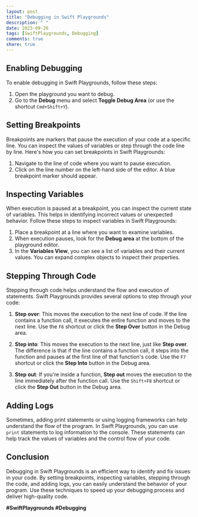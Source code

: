 ```yaml
---
layout: post
title: "Debugging in Swift Playgrounds"
description: " "
date: 2023-09-26
tags: [SwiftPlaygrounds, Debugging]
comments: true
share: true
---
```


## Enabling Debugging

To enable debugging in Swift Playgrounds, follow these steps:

1. Open the playground you want to debug.
2. Go to the **Debug** menu and select **Toggle Debug Area** (or use the shortcut `Cmd+Shift+Y`).

## Setting Breakpoints

Breakpoints are markers that pause the execution of your code at a specific line. You can inspect the values of variables or step through the code line by line. Here's how you can set breakpoints in Swift Playgrounds:

1. Navigate to the line of code where you want to pause execution.
2. Click on the line number on the left-hand side of the editor. A blue breakpoint marker should appear.

## Inspecting Variables

When execution is paused at a breakpoint, you can inspect the current state of variables. This helps in identifying incorrect values or unexpected behavior. Follow these steps to inspect variables in Swift Playgrounds:

1. Place a breakpoint at a line where you want to examine variables.
2. When execution pauses, look for the **Debug area** at the bottom of the playground editor.
3. In the **Variables View**, you can see a list of variables and their current values. You can expand complex objects to inspect their properties.

## Stepping Through Code

Stepping through code helps understand the flow and execution of statements. Swift Playgrounds provides several options to step through your code:

1. **Step over**: This moves the execution to the next line of code. If the line contains a function call, it executes the entire function and moves to the next line.
   Use the `F6` shortcut or click the **Step Over** button in the Debug area.

2. **Step into**: This moves the execution to the next line, just like **Step over**. The difference is that if the line contains a function call, it steps into the function and pauses at the first line of that function's code.
   Use the `F7` shortcut or click the **Step Into** button in the Debug area.

3. **Step out**: If you're inside a function, **Step out** moves the execution to the line immediately after the function call.
   Use the `Shift+F8` shortcut or click the **Step Out** button in the Debug area.

## Adding Logs

Sometimes, adding print statements or using logging frameworks can help understand the flow of the program. In Swift Playgrounds, you can use `print` statements to log information to the console. These statements can help track the values of variables and the control flow of your code.

## Conclusion

Debugging in Swift Playgrounds is an efficient way to identify and fix issues in your code. By setting breakpoints, inspecting variables, stepping through the code, and adding logs, you can easily understand the behavior of your program. Use these techniques to speed up your debugging process and deliver high-quality code.

**#SwiftPlaygrounds #Debugging**